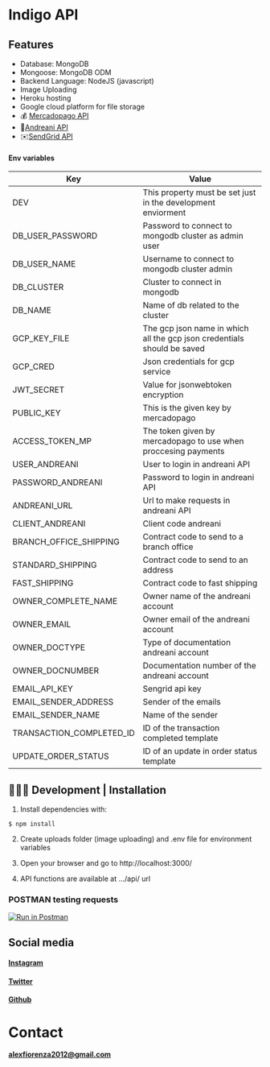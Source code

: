 # Indigo API

## Features

- Database: MongoDB
- Mongoose: MongoDB ODM
- Backend Language: NodeJS (javascript)
- Image Uploading
- Heroku hosting
- Google cloud platform for file storage
- 💰 [Mercadopago API](https://github.com/mercadopago/dx-nodejs)
- 🚌[Andreani API](https://developers.andreani.com/documentacion)
- ✉️[SendGrid API ](https://sendgrid.com/)

#### Env variables

| Key                      | Value                                                                   |
| ------------------------ | ----------------------------------------------------------------------- |
| DEV                      | This property must be set just in the development enviorment            |
| DB_USER_PASSWORD         | Password to connect to mongodb cluster as admin user                    |
| DB_USER_NAME             | Username to connect to mongodb cluster admin                            |
| DB_CLUSTER               | Cluster to connect in mongodb                                           |
| DB_NAME                  | Name of db related to the cluster                                       |
| GCP_KEY_FILE             | The gcp json name in which all the gcp json credentials should be saved |
| GCP_CRED                 | Json credentials for gcp service                                        |
| JWT_SECRET               | Value for jsonwebtoken encryption                                       |
| PUBLIC_KEY               | This is the given key by mercadopago                                    |
| ACCESS_TOKEN_MP          | The token given by mercadopago to use when proccesing payments          |
| USER_ANDREANI            | User to login in andreani API                                           |
| PASSWORD_ANDREANI        | Password to login in andreani API                                       |
| ANDREANI_URL             | Url to make requests in andreani API                                    |
| CLIENT_ANDREANI          | Client code andreani                                                    |
| BRANCH_OFFICE_SHIPPING   | Contract code to send to a branch office                                |
| STANDARD_SHIPPING        | Contract code to send to an address                                     |
| FAST_SHIPPING            | Contract code to fast shipping                                          |
| OWNER_COMPLETE_NAME      | Owner name of the andreani account                                      |
| OWNER_EMAIL              | Owner email of the andreani account                                     |
| OWNER_DOCTYPE            | Type of documentation andreani account                                  |
| OWNER_DOCNUMBER          | Documentation number of the andreani account                            |
| EMAIL_API_KEY            | Sengrid api key                                                         |
| EMAIL_SENDER_ADDRESS     | Sender of the emails                                                    |
| EMAIL_SENDER_NAME        | Name of the sender                                                      |
| TRANSACTION_COMPLETED_ID | ID of the transaction completed template                                |
| UPDATE_ORDER_STATUS      | ID of an update in order status template                                |

## 👩🏻‍💻 Development | Installation

1. Install dependencies with:

`$ npm install`

2. Create uploads folder (image uploading) and .env file for environment variables

3. Open your browser and go to http://localhost:3000/

4. API functions are available at .../api/ url

### POSTMAN testing requests

[![Run in Postman](https://run.pstmn.io/button.svg)](https://app.getpostman.com/run-collection/bcfc59d416754a129af0)

## Social media

#### [Instagram](https://www.instagram.com/fiorenza_alex/?hl=es-la)

#### [Twitter](https://twitter.com/fi0renza_alex)

#### [Github](https://github.com/alexFiorenza)

# Contact

**alexfiorenza2012@gmail.com**
